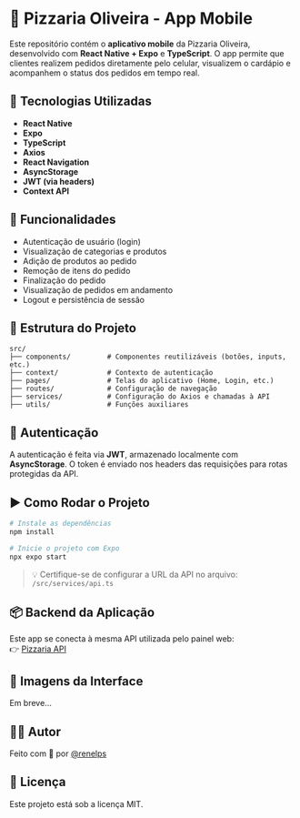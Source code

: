 # 📱 Pizzaria Oliveira - App Mobile

Este repositório contém o **aplicativo mobile** da Pizzaria Oliveira, desenvolvido com **React Native + Expo** e **TypeScript**. O app permite que clientes realizem pedidos diretamente pelo celular, visualizem o cardápio e acompanhem o status dos pedidos em tempo real.

## 🚀 Tecnologias Utilizadas

- **React Native**
- **Expo**
- **TypeScript**
- **Axios**
- **React Navigation**
- **AsyncStorage**
- **JWT (via headers)**
- **Context API**

## 🎯 Funcionalidades

- Autenticação de usuário (login)
- Visualização de categorias e produtos
- Adição de produtos ao pedido
- Remoção de itens do pedido
- Finalização do pedido
- Visualização de pedidos em andamento
- Logout e persistência de sessão

## 📁 Estrutura do Projeto

```text
src/
├── components/         # Componentes reutilizáveis (botões, inputs, etc.)
├── context/            # Contexto de autenticação
├── pages/              # Telas do aplicativo (Home, Login, etc.)
├── routes/             # Configuração de navegação
├── services/           # Configuração do Axios e chamadas à API
├── utils/              # Funções auxiliares
```

## 🔐 Autenticação

A autenticação é feita via **JWT**, armazenado localmente com **AsyncStorage**. O token é enviado nos headers das requisições para rotas protegidas da API.

## ▶️ Como Rodar o Projeto

```bash
# Instale as dependências
npm install

# Inicie o projeto com Expo
npx expo start
```

> 💡 Certifique-se de configurar a URL da API no arquivo: `/src/services/api.ts`

## 📦 Backend da Aplicação

Este app se conecta à mesma API utilizada pelo painel web:  
👉 [Pizzaria API](https://github.com/seu-usuario/pizzaria-api)

## 📸 Imagens da Interface

Em breve...

## 🧑‍💻 Autor

Feito com 💛 por [@renelps](https://github.com/renelps)

## 📄 Licença

Este projeto está sob a licença MIT.
